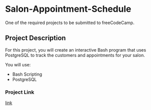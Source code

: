 # Salon-Appointment-Schedule

One of the required projects to be submitted to freeCodeCamp.

## Project Description

For this project, you will create an interactive Bash program that uses PostgreSQL to track the customers and appointments for your salon.

You will use:
* Bash Scripting
* PostgreSQL

### Project Link

[link](https://www.freecodecamp.org/learn/relational-database/build-a-salon-appointment-scheduler-project/build-a-salon-appointment-scheduler)
